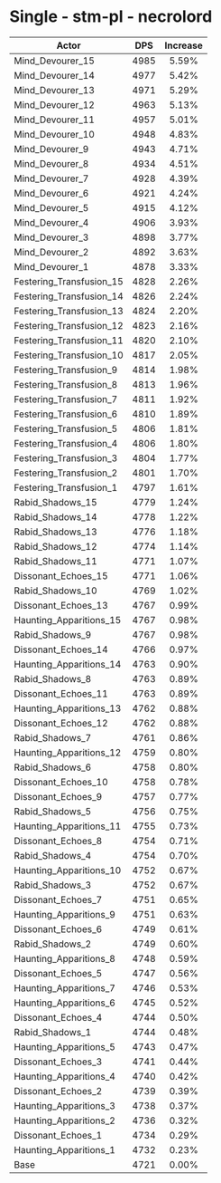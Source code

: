 # Single - stm-pl - necrolord
| Actor | DPS | Increase |
|---|:---:|:---:|
|Mind_Devourer_15|4985|5.59%|
|Mind_Devourer_14|4977|5.42%|
|Mind_Devourer_13|4971|5.29%|
|Mind_Devourer_12|4963|5.13%|
|Mind_Devourer_11|4957|5.01%|
|Mind_Devourer_10|4948|4.83%|
|Mind_Devourer_9|4943|4.71%|
|Mind_Devourer_8|4934|4.51%|
|Mind_Devourer_7|4928|4.39%|
|Mind_Devourer_6|4921|4.24%|
|Mind_Devourer_5|4915|4.12%|
|Mind_Devourer_4|4906|3.93%|
|Mind_Devourer_3|4898|3.77%|
|Mind_Devourer_2|4892|3.63%|
|Mind_Devourer_1|4878|3.33%|
|Festering_Transfusion_15|4828|2.26%|
|Festering_Transfusion_14|4826|2.24%|
|Festering_Transfusion_13|4824|2.20%|
|Festering_Transfusion_12|4823|2.16%|
|Festering_Transfusion_11|4820|2.10%|
|Festering_Transfusion_10|4817|2.05%|
|Festering_Transfusion_9|4814|1.98%|
|Festering_Transfusion_8|4813|1.96%|
|Festering_Transfusion_7|4811|1.92%|
|Festering_Transfusion_6|4810|1.89%|
|Festering_Transfusion_5|4806|1.81%|
|Festering_Transfusion_4|4806|1.80%|
|Festering_Transfusion_3|4804|1.77%|
|Festering_Transfusion_2|4801|1.70%|
|Festering_Transfusion_1|4797|1.61%|
|Rabid_Shadows_15|4779|1.24%|
|Rabid_Shadows_14|4778|1.22%|
|Rabid_Shadows_13|4776|1.18%|
|Rabid_Shadows_12|4774|1.14%|
|Rabid_Shadows_11|4771|1.07%|
|Dissonant_Echoes_15|4771|1.06%|
|Rabid_Shadows_10|4769|1.02%|
|Dissonant_Echoes_13|4767|0.99%|
|Haunting_Apparitions_15|4767|0.98%|
|Rabid_Shadows_9|4767|0.98%|
|Dissonant_Echoes_14|4766|0.97%|
|Haunting_Apparitions_14|4763|0.90%|
|Rabid_Shadows_8|4763|0.89%|
|Dissonant_Echoes_11|4763|0.89%|
|Haunting_Apparitions_13|4762|0.88%|
|Dissonant_Echoes_12|4762|0.88%|
|Rabid_Shadows_7|4761|0.86%|
|Haunting_Apparitions_12|4759|0.80%|
|Rabid_Shadows_6|4758|0.80%|
|Dissonant_Echoes_10|4758|0.78%|
|Dissonant_Echoes_9|4757|0.77%|
|Rabid_Shadows_5|4756|0.75%|
|Haunting_Apparitions_11|4755|0.73%|
|Dissonant_Echoes_8|4754|0.71%|
|Rabid_Shadows_4|4754|0.70%|
|Haunting_Apparitions_10|4752|0.67%|
|Rabid_Shadows_3|4752|0.67%|
|Dissonant_Echoes_7|4751|0.65%|
|Haunting_Apparitions_9|4751|0.63%|
|Dissonant_Echoes_6|4749|0.61%|
|Rabid_Shadows_2|4749|0.60%|
|Haunting_Apparitions_8|4748|0.59%|
|Dissonant_Echoes_5|4747|0.56%|
|Haunting_Apparitions_7|4746|0.53%|
|Haunting_Apparitions_6|4745|0.52%|
|Dissonant_Echoes_4|4744|0.50%|
|Rabid_Shadows_1|4744|0.48%|
|Haunting_Apparitions_5|4743|0.47%|
|Dissonant_Echoes_3|4741|0.44%|
|Haunting_Apparitions_4|4740|0.42%|
|Dissonant_Echoes_2|4739|0.39%|
|Haunting_Apparitions_3|4738|0.37%|
|Haunting_Apparitions_2|4736|0.32%|
|Dissonant_Echoes_1|4734|0.29%|
|Haunting_Apparitions_1|4732|0.23%|
|Base|4721|0.00%|
